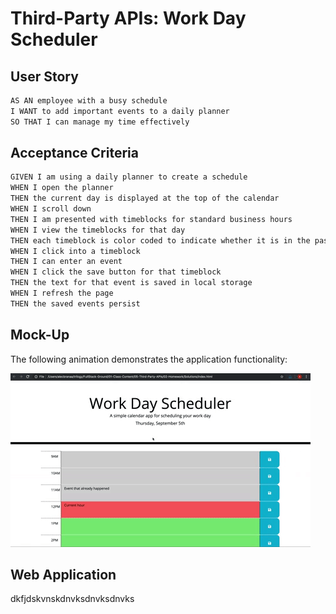 # Third-Party APIs: Work Day Scheduler


## User Story 

```md
AS AN employee with a busy schedule
I WANT to add important events to a daily planner
SO THAT I can manage my time effectively
```

## Acceptance Criteria 

```md
GIVEN I am using a daily planner to create a schedule
WHEN I open the planner
THEN the current day is displayed at the top of the calendar
WHEN I scroll down
THEN I am presented with timeblocks for standard business hours
WHEN I view the timeblocks for that day
THEN each timeblock is color coded to indicate whether it is in the past, present, or future
WHEN I click into a timeblock
THEN I can enter an event
WHEN I click the save button for that timeblock
THEN the text for that event is saved in local storage
WHEN I refresh the page
THEN the saved events persist
```


## Mock-Up

The following animation demonstrates the application functionality:

![A user clicks on slots on the color-coded calendar and edits the events.](./Assets/05-third-party-apis-homework-demo.gif)




## Web Application 

dkfjdskvnskdnvksdnvksdnvks